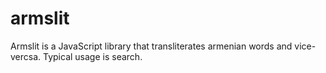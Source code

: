 armslit
===========

Armslit is a JavaScript library that transliterates armenian words and vice-vercsa. Typical usage is search.
